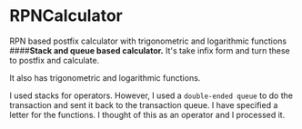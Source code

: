 # RPNCalculator
RPN based postfix calculator with trigonometric and logarithmic functions
####**Stack and queue based calculator.**
It's take infix form and turn these to postfix and calculate.

It also has trigonometric and logarithmic functions.

I used stacks for operators. However, I used a `double-ended queue` to do the transaction and sent it back to the transaction queue.
I have specified a letter for the functions. I thought of this as an operator and I processed it.
